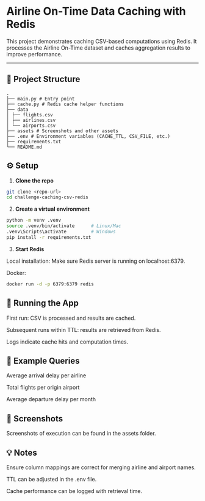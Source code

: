 # Airline On-Time Data Caching with Redis

This project demonstrates caching CSV-based computations using Redis. It processes the Airline On-Time dataset and caches aggregation results to improve performance.

---

## 📂 Project Structure

```
.
├── main.py # Entry point
├── cache.py # Redis cache helper functions
├── data
│ ├── flights.csv
│ ├── airlines.csv
│ └── airports.csv
├── assets # Screenshots and other assets
├── .env # Environment variables (CACHE_TTL, CSV_FILE, etc.)
├── requirements.txt
└── README.md
```

## ⚙️ Setup

1. **Clone the repo**

```bash
git clone <repo-url>
cd challenge-caching-csv-redis
```
2. **Create a virtual environment**

```bash
python -m venv .venv
source .venv/bin/activate      # Linux/Mac
.venv\Scripts\activate         # Windows
pip install -r requirements.txt
```
3. **Start Redis**

Local installation: Make sure Redis server is running on localhost:6379.

Docker:

```bash
docker run -d -p 6379:6379 redis
```
## 🏃 Running the App

First run: CSV is processed and results are cached.

Subsequent runs within TTL: results are retrieved from Redis.

Logs indicate cache hits and computation times.

## 📝 Example Queries

Average arrival delay per airline

Total flights per origin airport

Average departure delay per month

## 📸 Screenshots

Screenshots of execution can be found in the assets
folder.

## 💡 Notes

Ensure column mappings are correct for merging airline and airport names.

TTL can be adjusted in the .env file.

Cache performance can be logged with retrieval time.